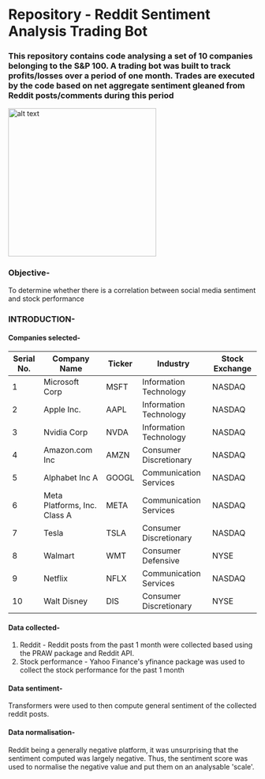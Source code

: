 # Repository - Reddit Sentiment Analysis Trading Bot

### This repository contains code analysing a set of 10 companies belonging to the S&P 100. A trading bot was built to track profits/losses over a period of one month. Trades are executed by the code based on net aggregate sentiment gleaned from Reddit posts/comments during this period

<img src="https://images.unsplash.com/photo-1640340434855-6084b1f4901c?q=80&w=2000&auto=format&fit=crop&ixlib=rb-4.0.3&ixid=M3wxMjA3fDB8MHxwaG90by1wYWdlfHx8fGVufDB8fHx8fA%3D%3D" alt="alt text" width="300"/>

### Objective- 
To determine whether there is a correlation between social media sentiment and stock performance

### INTRODUCTION-
#### Companies selected-
| Serial No. | Company Name | Ticker | Industry | Stock Exchange |
|---|---|---|---|---|
| 1 | Microsoft Corp | MSFT | Information Technology | NASDAQ |
| 2 | Apple Inc. | AAPL | Information Technology | NASDAQ |
| 3 | Nvidia Corp | NVDA | Information Technology | NASDAQ |
| 4 | Amazon.com Inc | AMZN | Consumer Discretionary | NASDAQ |
| 5 | Alphabet Inc A | GOOGL | Communication Services | NASDAQ |
| 6 | Meta Platforms, Inc. Class A | META | Communication Services | NASDAQ |
| 7 | Tesla | TSLA | Consumer Discretionary | NASDAQ |
| 8 | Walmart | WMT | Consumer Defensive | NYSE |
| 9 | Netflix | NFLX | Communication Services | NASDAQ |
| 10 | Walt Disney | DIS | Consumer Discretionary | NYSE |


#### Data collected- 
1. Reddit - Reddit posts from the past 1 month were collected based using the PRAW package and Reddit API.
2. Stock performance - Yahoo Finance's yfinance package was used to collect the stock performance for the past 1 month


#### Data sentiment- 
Transformers were used to then compute general sentiment of the collected reddit posts.


#### Data normalisation-
Reddit being a generally negative platform, it was unsurprising that the sentiment computed was largely negative. Thus, the sentiment score was used to normalise the negative value and put them on an analysable 'scale'.

